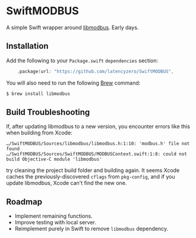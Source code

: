 # SwiftMODBUS

A simple Swift wrapper around [libmodbus](https://github.com/stephane/libmodbus). Early days.

## Installation

Add the following to your `Package.swift` `dependencies` section:

```swift
	.package(url: "https://github.com/latencyzero/SwiftMODBUS",					branch: "main"),
```

You will also need to run the following [Brew](https://brew.sh) command:

```bash
$ brew install libmodbus
```

## Build Troubleshooting

If, after updating libmodbus to a new version, you encounter errors like this when building from Xcode:

```
…/SwiftMODBUS/Sources/libmodbus/libmodbus.h:1:10: 'modbus.h' file not found
…/SwiftMODBUS/Sources/SwiftMODBUS/MODBUSContext.swift:1:8: could not build Objective-C module 'libmodbus'
```

try cleaning the project build folder and building again. It seems Xcode
caches the previously-discovered `cflags` from `pkg-config`, and if you update libmodbus, Xcode can't find the new one.

## Roadmap

* Implement remaining functions.
* Improve testing with local server.
* Reimplement purely in Swift to remove `libmodbus` dependency.
